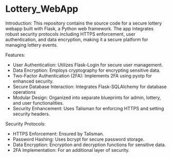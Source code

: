 # Lottery_WebApp

Introduction:
This repository contains the source code for a secure lottery webapp built with Flask, a Python web framework. The app integrates robust security protocols including HTTPS enforcement, user authentication, and data encryption, making it a secure platform for managing lottery events.

Features:
- User Authentication: Utilizes Flask-Login for secure user management.
- Data Encryption: Employs cryptography for encrypting sensitive data.
- Two-Factor Authentication (2FA): Implements 2FA using pyotp for enhanced security.
- Secure Database Interaction: Integrates Flask-SQLAlchemy for database operations
- Modular Design: Organized into separate blueprints for admin, lottery, and user functionalities.
- Security Enhancement: Uses Talisman for enforcing HTTPS and setting security headers.

Security Protocols:
- HTTPS Enforcement: Ensured by Talisman.
- Password Hashing: Uses bcrypt for secure password storage.
- Data Encryption: Encryption and decryption functions for sensitive data.
- 2FA Implementation: For an additional layer of security.
